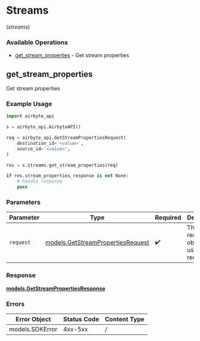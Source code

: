 # Streams
(*streams*)

### Available Operations

* [get_stream_properties](#get_stream_properties) - Get stream properties

## get_stream_properties

Get stream properties

### Example Usage

```python
import airbyte_api

s = airbyte_api.AirbyteAPI()

req = airbyte_api.GetStreamPropertiesRequest(
    destination_id='<value>',
    source_id='<value>',
)

res = s.streams.get_stream_properties(req)

if res.stream_properties_response is not None:
    # handle response
    pass

```

### Parameters

| Parameter                                                                       | Type                                                                            | Required                                                                        | Description                                                                     |
| ------------------------------------------------------------------------------- | ------------------------------------------------------------------------------- | ------------------------------------------------------------------------------- | ------------------------------------------------------------------------------- |
| `request`                                                                       | [models.GetStreamPropertiesRequest](../../models/getstreampropertiesrequest.md) | :heavy_check_mark:                                                              | The request object to use for the request.                                      |


### Response

**[models.GetStreamPropertiesResponse](../../models/getstreampropertiesresponse.md)**
### Errors

| Error Object    | Status Code     | Content Type    |
| --------------- | --------------- | --------------- |
| models.SDKError | 4xx-5xx         | */*             |
